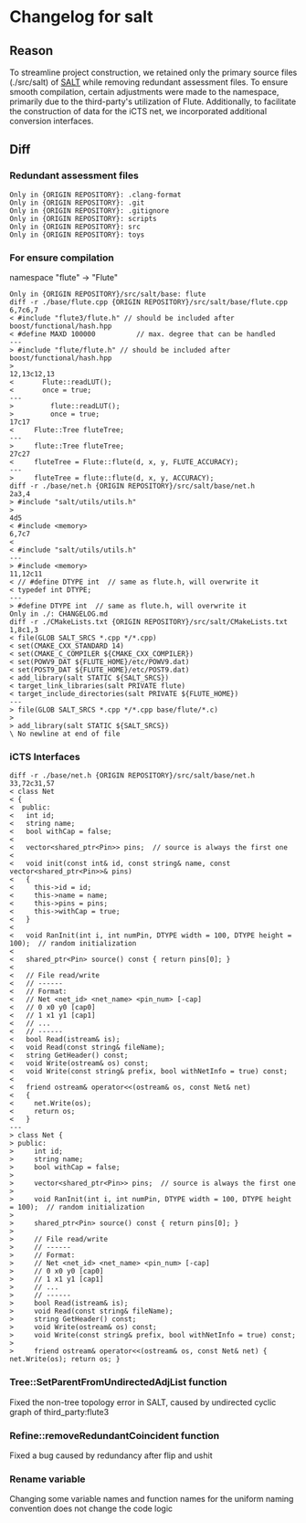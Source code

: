 # Changelog for salt

## Reason

To streamline project construction, we retained only the primary source files (./src/salt) of [SALT](https://github.com/chengengjie/salt) while removing redundant assessment files. To ensure smooth compilation, certain adjustments were made to the namespace, primarily due to the third-party's utilization of Flute. Additionally, to facilitate the construction of data for the iCTS net, we incorporated additional conversion interfaces.


## Diff

### Redundant assessment files

```
Only in {ORIGIN REPOSITORY}: .clang-format
Only in {ORIGIN REPOSITORY}: .git
Only in {ORIGIN REPOSITORY}: .gitignore
Only in {ORIGIN REPOSITORY}: scripts
Only in {ORIGIN REPOSITORY}: src
Only in {ORIGIN REPOSITORY}: toys
```

### For ensure compilation
namespace "flute" -> "Flute"
```
Only in {ORIGIN REPOSITORY}/src/salt/base: flute
diff -r ./base/flute.cpp {ORIGIN REPOSITORY}/src/salt/base/flute.cpp
6,7c6,7
< #include "flute3/flute.h" // should be included after boost/functional/hash.hpp
< #define MAXD 100000          // max. degree that can be handled
---
> #include "flute/flute.h" // should be included after boost/functional/hash.hpp
> 
12,13c12,13
<       Flute::readLUT();
<       once = true;
---
>         flute::readLUT();
>         once = true;
17c17
<     Flute::Tree fluteTree;
---
>     flute::Tree fluteTree;
27c27
<     fluteTree = Flute::flute(d, x, y, FLUTE_ACCURACY);
---
>     fluteTree = flute::flute(d, x, y, ACCURACY);
diff -r ./base/net.h {ORIGIN REPOSITORY}/src/salt/base/net.h
2a3,4
> #include "salt/utils/utils.h"
> 
4d5
< #include <memory>
6,7c7
< 
< #include "salt/utils/utils.h"
---
> #include <memory>
11,12c11
< // #define DTYPE int  // same as flute.h, will overwrite it
< typedef int DTYPE;
---
> #define DTYPE int  // same as flute.h, will overwrite it
Only in ./: CHANGELOG.md
diff -r ./CMakeLists.txt {ORIGIN REPOSITORY}/src/salt/CMakeLists.txt
1,8c1,3
< file(GLOB SALT_SRCS *.cpp */*.cpp)
< set(CMAKE_CXX_STANDARD 14)
< set(CMAKE_C_COMPILER ${CMAKE_CXX_COMPILER})
< set(POWV9_DAT ${FLUTE_HOME}/etc/POWV9.dat)
< set(POST9_DAT ${FLUTE_HOME}/etc/POST9.dat)
< add_library(salt STATIC ${SALT_SRCS})
< target_link_libraries(salt PRIVATE flute)
< target_include_directories(salt PRIVATE ${FLUTE_HOME})
---
> file(GLOB SALT_SRCS *.cpp */*.cpp base/flute/*.c)
> 
> add_library(salt STATIC ${SALT_SRCS})
\ No newline at end of file
```
### iCTS Interfaces

```
diff -r ./base/net.h {ORIGIN REPOSITORY}/src/salt/base/net.h
33,72c31,57
< class Net
< {
<  public:
<   int id;
<   string name;
<   bool withCap = false;
< 
<   vector<shared_ptr<Pin>> pins;  // source is always the first one
< 
<   void init(const int& id, const string& name, const vector<shared_ptr<Pin>>& pins)
<   {
<     this->id = id;
<     this->name = name;
<     this->pins = pins;
<     this->withCap = true;
<   }
< 
<   void RanInit(int i, int numPin, DTYPE width = 100, DTYPE height = 100);  // random initialization
< 
<   shared_ptr<Pin> source() const { return pins[0]; }
< 
<   // File read/write
<   // ------
<   // Format:
<   // Net <net_id> <net_name> <pin_num> [-cap]
<   // 0 x0 y0 [cap0]
<   // 1 x1 y1 [cap1]
<   // ...
<   // ------
<   bool Read(istream& is);
<   void Read(const string& fileName);
<   string GetHeader() const;
<   void Write(ostream& os) const;
<   void Write(const string& prefix, bool withNetInfo = true) const;
< 
<   friend ostream& operator<<(ostream& os, const Net& net)
<   {
<     net.Write(os);
<     return os;
<   }
---
> class Net {
> public:
>     int id;
>     string name;
>     bool withCap = false;
> 
>     vector<shared_ptr<Pin>> pins;  // source is always the first one
> 
>     void RanInit(int i, int numPin, DTYPE width = 100, DTYPE height = 100);  // random initialization
> 
>     shared_ptr<Pin> source() const { return pins[0]; }
>     
>     // File read/write
>     // ------
>     // Format:
>     // Net <net_id> <net_name> <pin_num> [-cap]
>     // 0 x0 y0 [cap0]
>     // 1 x1 y1 [cap1]
>     // ...
>     // ------
>     bool Read(istream& is);
>     void Read(const string& fileName);
>     string GetHeader() const;
>     void Write(ostream& os) const;
>     void Write(const string& prefix, bool withNetInfo = true) const;
> 
>     friend ostream& operator<<(ostream& os, const Net& net) { net.Write(os); return os; }
```

### Tree::SetParentFromUndirectedAdjList function

Fixed the non-tree topology error in SALT, caused by undirected cyclic graph of third_party:flute3

### Refine::removeRedundantCoincident function

Fixed a bug caused by redundancy after flip and ushit

### Rename variable

Changing some variable names and function names for the uniform naming convention does not change the code logic
